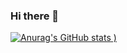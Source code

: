 ### Hi there 👋

[![Anurag's GitHub stats](https://github-readme-stats.vercel.app/api?username=Rassska&show_icons=true&theme=Gradient)
)](https://github.com/anuraghazra/github-readme-stats)

